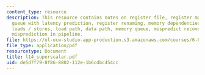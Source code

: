 ```yaml
---
content_type: resource
description: This resource contains notes on register file, register management, issue
  queue with latency prediction, register renaming, memory dependencies, speculative
  loads / stores, load path, data path, memory queue, mispredict recovery, and branch
  misprediction in pipeline.
file: https://ol-ocw-studio-app-production.s3.amazonaws.com/courses/6-823-computer-system-architecture-fall-2005/de5d7f798f868802112e1b6cdbc454cc_l14_superscalar.pdf
file_type: application/pdf
resourcetype: Document
title: l14_superscalar.pdf
uid: de5d7f79-8f86-8802-112e-1b6cdbc454cc
---
```

